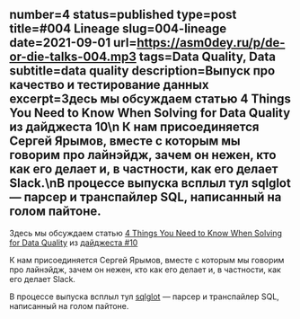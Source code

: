 number=4
status=published
type=post
title=#004 Lineage
slug=004-lineage
date=2021-09-01
url=https://asm0dey.ru/p/de-or-die-talks-004.mp3
tags=Data Quality, Data
subtitle=data quality
description=Выпуск про качество и тестирование данных
excerpt=Здесь мы обсуждаем статью 4 Things You Need to Know When Solving for Data Quality из дайджеста 10\n К нам присоединяется Сергей Ярымов, вместе с которым мы говорим про лайнэйдж, зачем он нежен, кто как его делает и, в частности, как его делает Slack.\nВ процессе выпуска всплыл тул sqlglot — парсер и транспайлер SQL, написанный на голом пайтоне.
---

Здесь мы обсуждаем статью [4 Things You Need to Know When Solving for Data Quality](https://slack.engineering/data-lineage-at-slack/) из [дайджеста #10](https://digest.deordie.org/10_Slack_time/)

К нам присоединяется Сергей Ярымов, вместе с которым мы говорим про лайнэйдж, зачем он нежен, кто как его делает и, в частности, как его делает Slack.

В процессе выпуска всплыл тул [sqlglot](https://github.com/tobymao/sqlglot) — парсер и транспайлер SQL, написанный на голом пайтоне.

